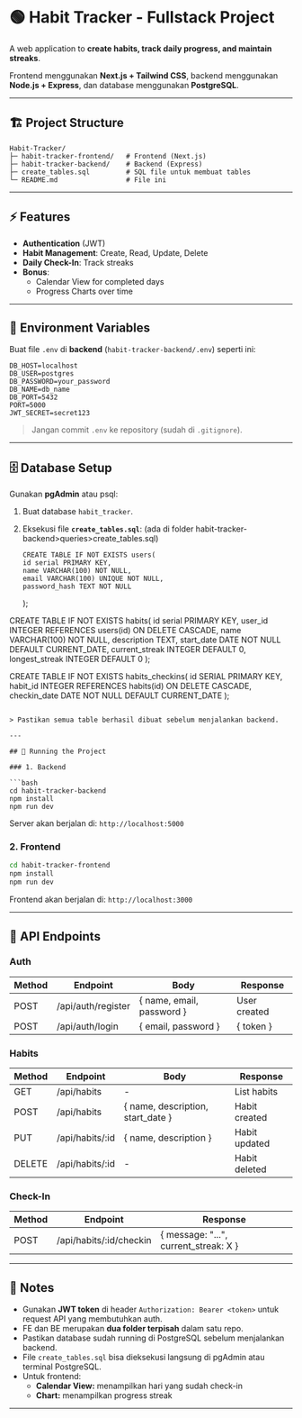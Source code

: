 # 🟢 Habit Tracker - Fullstack Project

A web application to **create habits, track daily progress, and maintain streaks**.

Frontend menggunakan **Next.js + Tailwind CSS**, backend menggunakan **Node.js + Express**, dan database menggunakan **PostgreSQL**.

---

## 🏗️ Project Structure

```
Habit-Tracker/
├─ habit-tracker-frontend/   # Frontend (Next.js)
├─ habit-tracker-backend/    # Backend (Express)
├─ create_tables.sql         # SQL file untuk membuat tables
└─ README.md                 # File ini
```

---

## ⚡ Features

- **Authentication** (JWT)
- **Habit Management**: Create, Read, Update, Delete
- **Daily Check-In**: Track streaks
- **Bonus**:
  - Calendar View for completed days
  - Progress Charts over time

---

## 🔧 Environment Variables

Buat file `.env` di **backend** (`habit-tracker-backend/.env`) seperti ini:

```env
DB_HOST=localhost
DB_USER=postgres
DB_PASSWORD=your_password
DB_NAME=db_name
DB_PORT=5432
PORT=5000
JWT_SECRET=secret123
```

> Jangan commit `.env` ke repository (sudah di `.gitignore`).

---

## 🗄️ Database Setup

Gunakan **pgAdmin** atau psql:

1.  Buat database `habit_tracker`.
2.  Eksekusi file **`create_tables.sql`**: (ada di folder habit-tracker-backend>queries>create_tables.sql)

        CREATE TABLE IF NOT EXISTS users(
        id serial PRIMARY KEY,
        name VARCHAR(100) NOT NULL,
        email VARCHAR(100) UNIQUE NOT NULL,
        password_hash TEXT NOT NULL

    );

CREATE TABLE IF NOT EXISTS habits(
id serial PRIMARY KEY,
user_id INTEGER REFERENCES users(id) ON DELETE CASCADE,
name VARCHAR(100) NOT NULL,
description TEXT,
start_date DATE NOT NULL DEFAULT CURRENT_DATE,
current_streak INTEGER DEFAULT 0,
longest_streak INTEGER DEFAULT 0
);

CREATE TABLE IF NOT EXISTS habits_checkins(
id SERIAL PRIMARY KEY,
habit_id INTEGER REFERENCES habits(id) ON DELETE CASCADE,
checkin_date DATE NOT NULL DEFAULT CURRENT_DATE
);

````

> Pastikan semua table berhasil dibuat sebelum menjalankan backend.

---

## 🚀 Running the Project

### 1. Backend

```bash
cd habit-tracker-backend
npm install
npm run dev
````

Server akan berjalan di: `http://localhost:5000`

### 2. Frontend

```bash
cd habit-tracker-frontend
npm install
npm run dev
```

Frontend akan berjalan di: `http://localhost:3000`

---

## 🧩 API Endpoints

### Auth

| Method | Endpoint           | Body                      | Response     |
| ------ | ------------------ | ------------------------- | ------------ |
| POST   | /api/auth/register | { name, email, password } | User created |
| POST   | /api/auth/login    | { email, password }       | { token }    |

### Habits

| Method | Endpoint        | Body                              | Response      |
| ------ | --------------- | --------------------------------- | ------------- |
| GET    | /api/habits     | -                                 | List habits   |
| POST   | /api/habits     | { name, description, start_date } | Habit created |
| PUT    | /api/habits/:id | { name, description }             | Habit updated |
| DELETE | /api/habits/:id | -                                 | Habit deleted |

### Check-In

| Method | Endpoint                | Response                              |
| ------ | ----------------------- | ------------------------------------- |
| POST   | /api/habits/:id/checkin | { message: "...", current_streak: X } |

---

## 📝 Notes

- Gunakan **JWT token** di header `Authorization: Bearer <token>` untuk request API yang membutuhkan auth.
- FE dan BE merupakan **dua folder terpisah** dalam satu repo.
- Pastikan database sudah running di PostgreSQL sebelum menjalankan backend.
- File `create_tables.sql` bisa dieksekusi langsung di pgAdmin atau terminal PostgreSQL.
- Untuk frontend:
  - **Calendar View:** menampilkan hari yang sudah check-in
  - **Chart:** menampilkan progress streak

---
